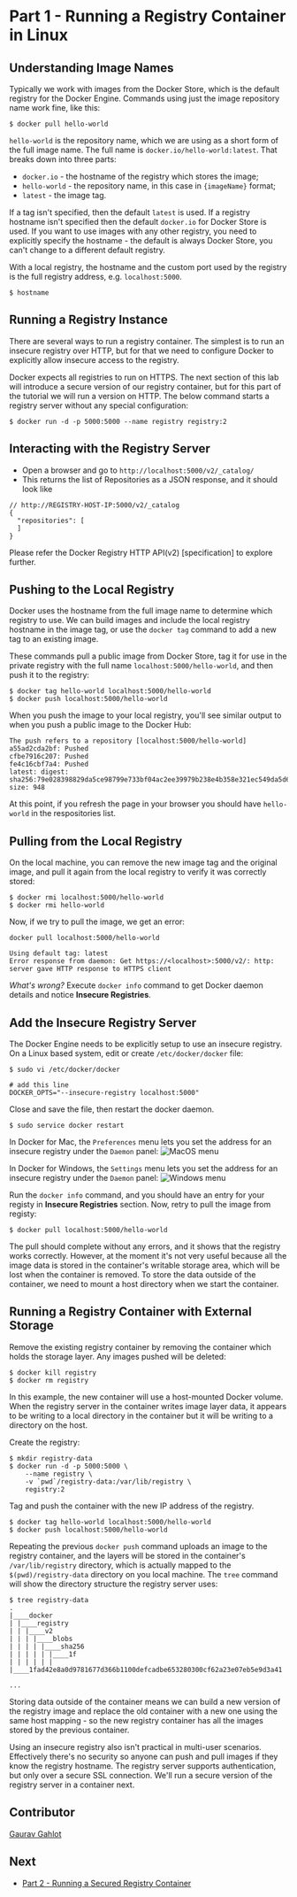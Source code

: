 # Part 1 - Running a Registry Container in Linux

## Understanding Image Names
Typically we work with images from the Docker Store, which is the default registry for the Docker Engine. Commands using just the image repository name work fine, like this:
```shell
$ docker pull hello-world
```
`hello-world` is the repository name, which we are using as a short form of the full image name. The full name is `docker.io/hello-world:latest`. That breaks down into three parts:

- `docker.io` - the hostname of the registry which stores the image;
- `hello-world` - the repository name, in this case in `{imageName}` format;
- `latest` - the image tag.

If a tag isn't specified, then the default `latest` is used. If a registry hostname isn't specified then the default `docker.io` for Docker Store is used. If you want to use images with any other registry, you need to explicitly specify the hostname - the default is always Docker Store, you can't change to a different default registry.

With a local registry, the hostname and the custom port used by the registry is the full registry address, e.g. `localhost:5000`. 
```
$ hostname
```

## Running a Registry Instance

There are several ways to run a registry container. The simplest is to run an insecure registry over HTTP, but for that we need to configure Docker to explicitly allow insecure access to the registry. 

Docker expects all registries to run on HTTPS. The next section of this lab will introduce a secure version of our registry container, but for this part of the tutorial we will run a version on HTTP. The below command starts a registry server without any special configuration:
```
$ docker run -d -p 5000:5000 --name registry registry:2
```

## Interacting with the Registry Server

- Open a browser and go to `http://localhost:5000/v2/_catalog/`
- This returns the list of Repositories as a JSON response, and it should look like
```
// http://REGISTRY-HOST-IP:5000/v2/_catalog
{
  "repositories": [
  ]
}
```
Please refer the Docker Registry HTTP API(v2) [specification] to explore further.

## Pushing to the Local Registry

Docker uses the hostname from the full image name to determine which registry to use. We can build images and include the local registry hostname in the image tag, or use the `docker tag` command to add a new tag to an existing image.

These commands pull a public image from Docker Store, tag it for use in the private registry with the full name `localhost:5000/hello-world`, and then push it to the registry:

```shell
$ docker tag hello-world localhost:5000/hello-world
$ docker push localhost:5000/hello-world
```

When you push the image to your local registry, you'll see similar output to when you push a public image to the Docker Hub:

```
The push refers to a repository [localhost:5000/hello-world]
a55ad2cda2bf: Pushed
cfbe7916c207: Pushed
fe4c16cbf7a4: Pushed
latest: digest: sha256:79e028398829da5ce98799e733bf04ac2ee39979b238e4b358e321ec549da5d6 size: 948
```

At this point, if you refresh the page in your browser you should have `hello-world` in the respositories list.


## Pulling from the Local Registry

On the local machine, you can remove the new image tag and the original image, and pull it again from the local registry to verify it was correctly stored:
```shell
$ docker rmi localhost:5000/hello-world
$ docker rmi hello-world
```

Now, if we try to pull the image, we get an error:
```
docker pull localhost:5000/hello-world

Using default tag: latest
Error response from daemon: Get https://<localhost>:5000/v2/: http: server gave HTTP response to HTTPS client
```
_What's wrong?_ Execute `docker info` command to get Docker daemon details and notice **Insecure Registries**.

## Add the Insecure Registry Server 

The Docker Engine needs to be explicitly setup to use an insecure registry. On a Linux based system, edit or create `/etc/docker/docker` file: 
```shell
$ sudo vi /etc/docker/docker

# add this line
DOCKER_OPTS="--insecure-registry localhost:5000"
```
Close and save the file, then restart the docker daemon.
```
$ sudo service docker restart
```
In Docker for Mac, the `Preferences` menu lets you set the address for an insecure registry under the `Daemon` panel:
![MacOS menu](images/docker_osx_insecure_registry.png)

In Docker for Windows, the `Settings` menu lets you set the address for an insecure registry under the `Daemon` panel:
![Windows menu](images/docker_windows_insecure_registry.png)

Run the `docker info` command, and you should have an entry for your registy in **Insecure Registries** section.
Now, retry to pull the image from registy:
```shell
$ docker pull localhost:5000/hello-world
```

The pull should complete without any errors, and it shows that the registry works correctly. However, at the moment it's not very useful because all the image data is stored in the container's writable storage area, which will be lost when the container is removed. To store the data outside of the container, we need to mount a host directory when we start the container.

## Running a Registry Container with External Storage
Remove the existing registry container by removing the container which holds the storage layer. Any images pushed will be deleted:
```shell
$ docker kill registry
$ docker rm registry
```
In this example, the new container will use a host-mounted Docker volume. When the registry server in the container writes image layer data, it appears to be writing to a local directory in the container but it will be writing to a directory on the host.

Create the registry:
```shell
$ mkdir registry-data
$ docker run -d -p 5000:5000 \ 
    --name registry \
    -v `pwd`/registry-data:/var/lib/registry \ 
    registry:2
```
Tag and push the container with the new IP address of the registry.
```shell
$ docker tag hello-world localhost:5000/hello-world
$ docker push localhost:5000/hello-world
```
Repeating the previous `docker push` command uploads an image to the registry container, and the layers will be stored in the container's `/var/lib/registry` directory, which is actually mapped to the `$(pwd)/registry-data` directory on you local machine. The `tree` command will show the directory structure the registry server uses:

```
$ tree registry-data
.
|____docker
| |____registry
| | |____v2
| | | |____blobs
| | | | |____sha256
| | | | | |____1f
| | | | | | |____1fad42e8a0d9781677d366b1100defcadbe653280300cf62a23e07eb5e9d3a41

...
```
Storing data outside of the container means we can build a new version of the registry image and replace the old container with a new one using the same host mapping - so the new registry container has all the images stored by the previous container.

Using an insecure registry also isn't practical in multi-user scenarios. Effectively there's no security so anyone can push and pull images if they know the registry hostname. The registry server supports authentication, but only over a secure SSL connection. We'll run a secure version of the registry server in a container next.

## Contributor
[Gaurav Gahlot](https://www.linkedin.com/in/gauravgahlot/)<br>

## Next
- [Part 2 - Running a Secured Registry Container](part-2.md)